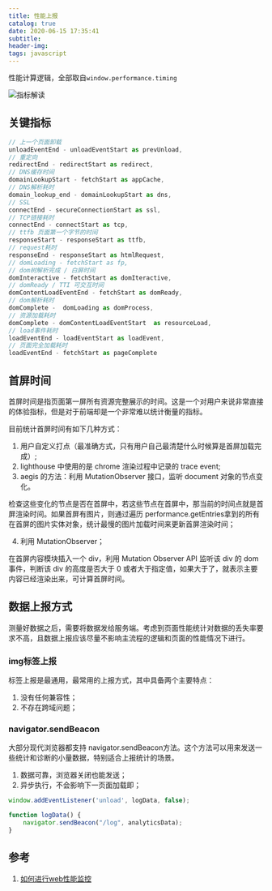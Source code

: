 ```yaml
---
title: 性能上报
catalog: true
date: 2020-06-15 17:35:41
subtitle:
header-img:
tags: javascript
---
```


性能计算逻辑，全部取自`window.performance.timing`

![指标解读](https://picb.zhimg.com/80/v2-e4e26420d6b681b2b15b9edf9db9d4d0_720w.jpg)

## 关键指标

```javascript
// 上一个页面卸载
unloadEventEnd - unloadEventStart as prevUnload,
// 重定向
redirectEnd - redirectStart as redirect,
// DNS缓存时间
domainLookupStart - fetchStart as appCache,
// DNS解析耗时
domain_lookup_end - domainLookupStart as dns,
// SSL
connectEnd - secureConnectionStart as ssl,
// TCP链接耗时
connectEnd - connectStart as tcp,
// ttfb 页面第一个字节的时间
responseStart - responseStart as ttfb,
// request耗时
responseEnd - responseStart as htmlRequest,
// domLoading - fetchStart as fp,
// dom树解析完成 / 白屏时间  
domInteractive - fetchStart as domIteractive,
// domReady / TTI 可交互时间
domContentLoadEventEnd - fetchStart as domReady,
// dom解析耗时
domComplete -  domLoading as domProcess,
// 资源加载耗时
domComplete - domContentLoadEventStart  as resourceLoad,
// load事件耗时
loadEventEnd - loadEventStart as loadEvent,
// 页面完全加载耗时
loadEventEnd - fetchStart as pageComplete
```

## 首屏时间

首屏时间是指页面第一屏所有资源完整展示的时间。这是一个对用户来说非常直接的体验指标，但是对于前端却是一个非常难以统计衡量的指标。

目前统计首屏时间有如下几种方式：

1. 用户自定义打点（最准确方式，只有用户自己最清楚什么时候算是首屏加载完成）;
2. lighthouse 中使用的是 chrome 渲染过程中记录的 trace event;
3. aegis 的方法：利用 MutationObserver 接口，监听 document 对象的节点变化。

检查这些变化的节点是否在首屏中，若这些节点在首屏中，那当前的时间点就是首屏渲染时间。如果首屏有图片，则通过遍历 performance.getEntries拿到的所有在首屏的图片实体对象，统计最慢的图片加载时间来更新首屏渲染时间；

4. 利用 MutationObserver；

在首屏内容模块插入一个 div，利用 Mutation Observer API 监听该 div 的 dom 事件，判断该 div 的高度是否大于 0 或者大于指定值，如果大于了，就表示主要内容已经渲染出来，可计算首屏时间。

## 数据上报方式

测量好数据之后，需要将数据发给服务端。考虑到页面性能统计对数据的丢失率要求不高，且数据上报应该尽量不影响主流程的逻辑和页面的性能情况下进行。

### img标签上报

标签上报是最通用，最常用的上报方式，其中具备两个主要特点：

1. 没有任何兼容性；
2. 不存在跨域问题；

### navigator.sendBeacon

大部分现代浏览器都支持 navigator.sendBeacon方法。这个方法可以用来发送一些统计和诊断的小量数据，特别适合上报统计的场景。

1. 数据可靠，浏览器关闭也能发送；
2. 异步执行，不会影响下一页面加载即；

```javascript
window.addEventListener('unload', logData, false);

function logData() {
    navigator.sendBeacon("/log", analyticsData);
}
```

## 参考

1. [如何进行web性能监控](http://www.alloyteam.com/2020/01/14184/#prettyPhoto)
